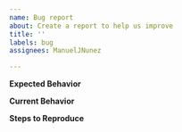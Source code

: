 ```yaml
---
name: Bug report
about: Create a report to help us improve
title: ''
labels: bug
assignees: ManuelJNunez

---
```


**Expected Behavior**


**Current Behavior**


**Steps to Reproduce**
